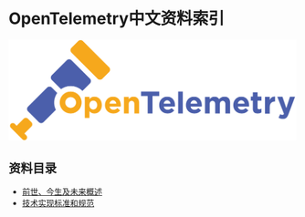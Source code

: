 # OpenTelemetry中文资料索引

![](./assets/logo.png)

## 资料目录
- [前世、今生及未来概述](bio/Readme.md)
- [技术实现标准和规范](specs/Readme.md) 